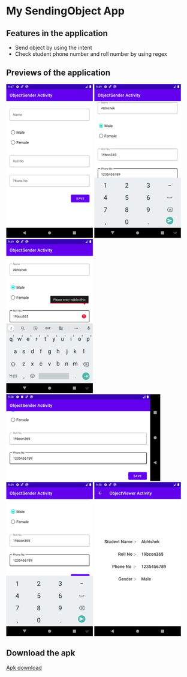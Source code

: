 # My SendingObject App


## Features in the application
- Send object by using the intent
- Check student phone number and roll number by using regex

## Previews of the application

<img title="" src="https://github.com/abhishek123-bit/CDN/blob/main/SendingObjects/01.png?raw=true" alt="" width="231">
<img title="" src="https://github.com/abhishek123-bit/CDN/blob/main/SendingObjects/02.png?raw=true" alt="" width="231">
<img title="" src="https://github.com/abhishek123-bit/CDN/blob/main/SendingObjects/03.png?raw=true" alt="" width="231">
<img title="" src="https://github.com/abhishek123-bit/CDN/blob/main/SendingObjects/04.png?raw=true" alt="" height="231">
<img title="" src="https://github.com/abhishek123-bit/CDN/blob/main/SendingObjects/05.png?raw=true" alt="" width="231">
<img title="" src="https://github.com/abhishek123-bit/CDN/blob/main/SendingObjects/06.png?raw=true" alt="" width="231">


## Download the apk

[Apk download](https://github.com/abhishek123-bit/Sending-Objects/releases/download/0.0.1/app-debug.apk)
